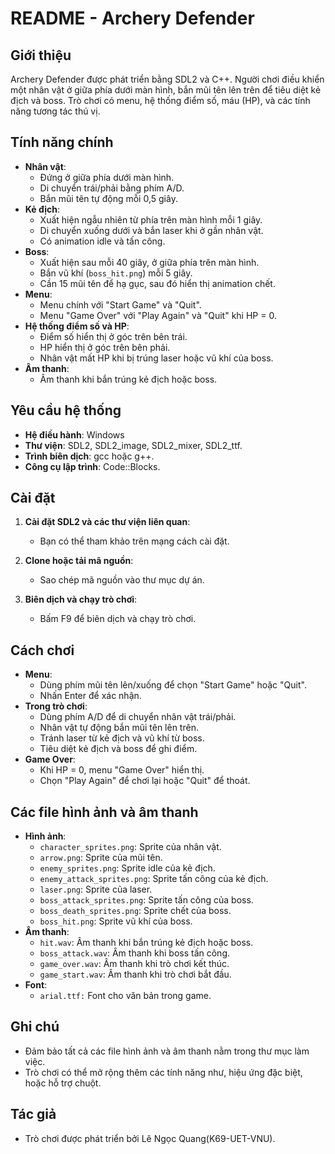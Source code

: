 # README - Archery Defender

## Giới thiệu

Archery Defender được phát triển bằng SDL2 và C++. Người chơi điều khiển một nhân vật ở giữa phía dưới màn hình, bắn mũi tên lên trên để tiêu diệt kẻ địch và boss. Trò chơi có menu, hệ thống điểm số, máu (HP), và các tính năng tương tác thú vị.

## Tính năng chính

- **Nhân vật**:
  - Đứng ở giữa phía dưới màn hình.
  - Di chuyển trái/phải bằng phím A/D.
  - Bắn mũi tên tự động mỗi 0,5 giây.
- **Kẻ địch**:
  - Xuất hiện ngẫu nhiên từ phía trên màn hình mỗi 1 giây.
  - Di chuyển xuống dưới và bắn laser khi ở gần nhân vật.
  - Có animation idle và tấn công.
- **Boss**:
  - Xuất hiện sau mỗi 40 giây, ở giữa phía trên màn hình.
  - Bắn vũ khí (`boss_hit.png`) mỗi 5 giây.
  - Cần 15 mũi tên để hạ gục, sau đó hiển thị animation chết.
- **Menu**:
  - Menu chính với "Start Game" và "Quit".
  - Menu "Game Over" với "Play Again" và "Quit" khi HP = 0.
- **Hệ thống điểm số và HP**:
  - Điểm số hiển thị ở góc trên bên trái.
  - HP hiển thị ở góc trên bên phải.
  - Nhân vật mất HP khi bị trúng laser hoặc vũ khí của boss.
- **Âm thanh**:
  - Âm thanh khi bắn trúng kẻ địch hoặc boss.

## Yêu cầu hệ thống

- **Hệ điều hành**: Windows
- **Thư viện**: SDL2, SDL2_image, SDL2_mixer, SDL2_ttf.
- **Trình biên dịch**: gcc hoặc g++.
- **Công cụ lập trình**: Code::Blocks.
## Cài đặt

1. **Cài đặt SDL2 và các thư viện liên quan**:

   - Bạn có thể tham khảo trên mạng cách cài đặt.

2. **Clone hoặc tải mã nguồn**:

   - Sao chép mã nguồn vào thư mục dự án.

3. **Biên dịch và chạy trò chơi**:

   - Bấm F9 để biên dịch và chạy trò chơi.

## Cách chơi

- **Menu**:
  - Dùng phím mũi tên lên/xuống để chọn "Start Game" hoặc "Quit".
  - Nhấn Enter để xác nhận.
- **Trong trò chơi**:
  - Dùng phím A/D để di chuyển nhân vật trái/phải.
  - Nhân vật tự động bắn mũi tên lên trên.
  - Tránh laser từ kẻ địch và vũ khí từ boss.
  - Tiêu diệt kẻ địch và boss để ghi điểm.
- **Game Over**:
  - Khi HP = 0, menu "Game Over" hiển thị.
  - Chọn "Play Again" để chơi lại hoặc "Quit" để thoát.

## Các file hình ảnh và âm thanh

- **Hình ảnh**:
  - `character_sprites.png`: Sprite của nhân vật.
  - `arrow.png`: Sprite của mũi tên.
  - `enemy_sprites.png`: Sprite idle của kẻ địch.
  - `enemy_attack_sprites.png`: Sprite tấn công của kẻ địch.
  - `laser.png`: Sprite của laser.
  - `boss_attack_sprites.png`: Sprite tấn công của boss.
  - `boss_death_sprites.png`: Sprite chết của boss.
  - `boss_hit.png`: Sprite vũ khí của boss.
- **Âm thanh**:
  - `hit.wav`: Âm thanh khi bắn trúng kẻ địch hoặc boss.
  - `boss_attack.wav`: Âm thanh khi boss tấn công.
  - `game_over.wav`: Âm thanh khi trò chơi kết thúc.
  - `game_start.wav`: Âm thanh khi trò chơi bắt đầu.
- **Font**:
  - `arial.ttf:` Font cho văn bản trong game.

## Ghi chú

- Đảm bảo tất cả các file hình ảnh và âm thanh nằm trong thư mục làm việc.
- Trò chơi có thể mở rộng thêm các tính năng như, hiệu ứng đặc biệt, hoặc hỗ trợ chuột.

## Tác giả

- Trò chơi được phát triển bởi Lê Ngọc Quang(K69-UET-VNU).
